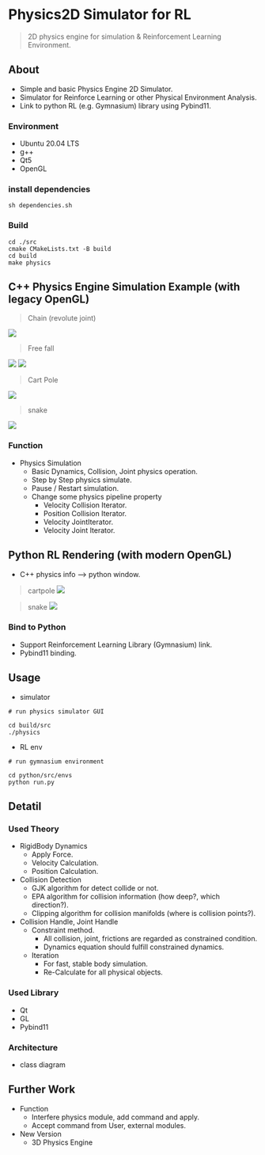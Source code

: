 # Physics2D Simulator for RL

> 2D physics engine for simulation & Reinforcement Learning Environment.

## About
- Simple and basic Physics Engine 2D Simulator.
- Simulator for Reinforce Learning or other Physical Environment Analysis.
- Link to python RL (e.g. Gymnasium) library using Pybind11.


### Environment

- Ubuntu 20.04 LTS
- g++
- Qt5
- OpenGL


### install dependencies
```
sh dependencies.sh
```

### Build

```
cd ./src
cmake CMakeLists.txt -B build
cd build
make physics

```

## C++ Physics Engine Simulation Example (with legacy OpenGL)
> Chain (revolute joint)

![](/images/chain_1.gif)

> Free fall

![](/images/fall_2.gif)
![](/images/fall_3.gif)

> Cart Pole

![](/images/cartpole.gif)

> snake

![](/images/snake.gif)


### Function

* Physics Simulation
    - Basic Dynamics, Collision, Joint physics operation.
    - Step by Step physics simulate.
    - Pause / Restart simulation.
    - Change some physics pipeline property
        - Velocity Collision Iterator.
        - Position Collision Iterator.
        - Velocity JointIterator.
        - Velocity Joint Iterator.


## Python RL Rendering (with modern OpenGL)
* C++ physics info --> python window.

> cartpole
![](/images/gym_cartpole.gif)

> snake
![](/images/gym_snake.gif)


### Bind to Python
* Support Reinforcement Learning Library (Gymnasium) link.
* Pybind11 binding.


## Usage
* simulator
    
```
# run physics simulator GUI

cd build/src
./physics
```

* RL env
```
# run gymnasium environment

cd python/src/envs
python run.py
```


## Detatil

### Used Theory

- RigidBody Dynamics
    - Apply Force.
    - Velocity Calculation.
    - Position Calculation.
- Collision Detection
    - GJK algorithm for detect collide or not.
    - EPA algorithm for collision information (how deep?, which direction?).
    - Clipping algorithm for collision manifolds (where is collision points?).
- Collision Handle, Joint  Handle
    - Constraint method.
        - All collision, joint, frictions are regarded as constrained condition.
        - Dynamics equation should fulfill constrained dynamics.
    - Iteration
        - For fast, stable body simulation.
        - Re-Calculate for all physical objects.

### Used Library

- Qt
- GL
- Pybind11

### Architecture

- class diagram

## Further Work

- Function
    - Interfere physics module, add command and apply.
    - Accept command from User, external modules.
- New Version
    - 3D Physics Engine

